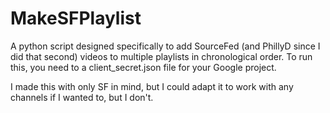 # MakeSFPlaylist
A python script designed specifically to add SourceFed (and PhillyD since I did that second) videos to multiple playlists in chronological order. To run this, you need to a client_secret.json file for your Google project.

I made this with only SF in mind, but I could adapt it to work with any channels if I wanted to, but I don't.
